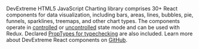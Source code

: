 DevExtreme HTML5 JavaScript Charting library comprises 30+&nbsp;React components for data visualization, including bars, areas, lines, bubbles, pie, funnels, sparklines, treemaps, and other chart types. The components operate&nbsp;in [controlled](https://reactjs.org/docs/forms.html#controlled-components) or&nbsp;[uncontrolled](https://reactjs.org/docs/uncontrolled-components.html) state mode and can be&nbsp;used with Redux. Declared [PropTypes for typechecking](https://reactjs.org/docs/typechecking-with-proptypes.html) are also included. Learn more about DevExtreme React components&nbsp;on [GitHub](https://github.com/DevExpress/devextreme-react#readme).